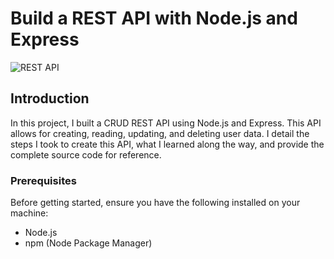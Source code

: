 # Build a REST API with Node.js and Express

![REST API](https://i.ibb.co/7GWCCbp/Screenshot-2020-07-12-at-08-30-32.png)

## Introduction

In this project, I built a CRUD REST API using Node.js and Express. This API allows for creating, reading, updating, and deleting user data. I detail the steps I took to create this API, what I learned along the way, and provide the complete source code for reference.

### Prerequisites

Before getting started, ensure you have the following installed on your machine:

- Node.js
- npm (Node Package Manager)